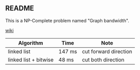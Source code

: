 ## README ##

This is a NP-Complete problem named "Graph bandwidth".

[wiki](https://en.wikipedia.org/wiki/Graph_bandwidth)

|Algorithm               | Time  | Note                 |
|------------------------|-------|----------------------|
| linked list            | 147 ms| cut forward direction|
| linked list + bitwise  |  48 ms| cut both direction   |
